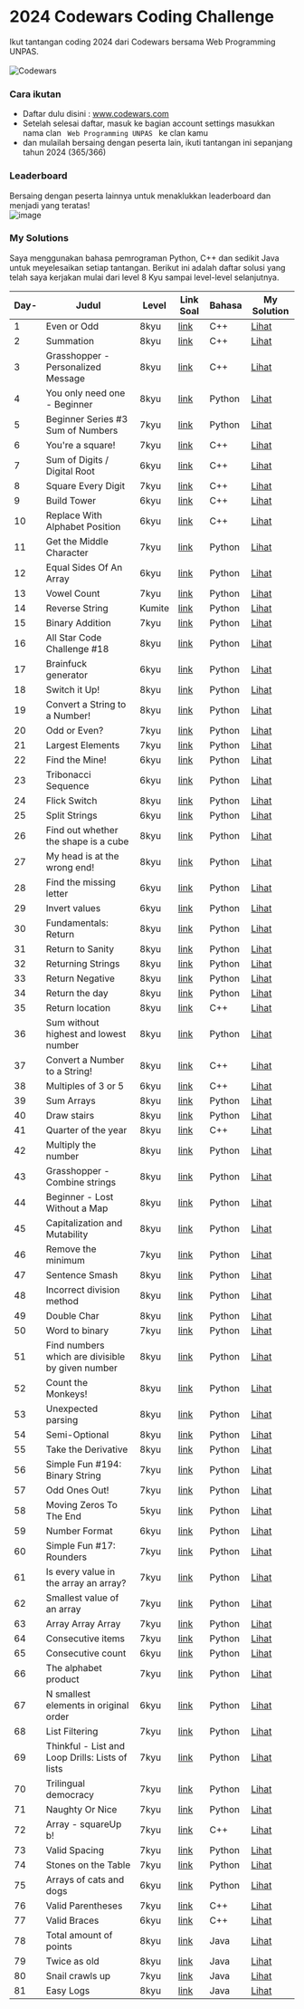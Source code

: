 # 2024 Codewars Coding Challenge

Ikut tantangan coding 2024 dari Codewars bersama Web Programming UNPAS. <br> <br>
![Codewars](https://github.r2v.ch/codewars?user=iambeno&stroke=%23BB432C)

### Cara ikutan

- Daftar dulu disini : <a href="https://www.codewars.com/">www.codewars.com</a>
- Setelah selesai daftar, masuk ke bagian account settings masukkan nama clan <code> Web Programming UNPAS </code> ke clan kamu
- dan mulailah bersaing dengan peserta lain, ikuti tantangan ini sepanjang tahun 2024 (365/366)

### Leaderboard

Bersaing dengan peserta lainnya untuk menaklukkan leaderboard dan menjadi yang teratas!<br>
![image](https://github.com/iambeno/2024-Codewars-Coding-Challenge/assets/132084722/be09838b-b57d-426e-81a9-c6806ce42318)

### My Solutions

Saya menggunakan bahasa pemrograman Python, C++ dan sedikit Java untuk meyelesaikan setiap tantangan. Berikut ini adalah daftar solusi yang telah saya kerjakan mulai dari level 8 Kyu sampai level-level selanjutnya.

| **Day-** | **Judul**                                        | **Level** | **Link Soal**                                                                                            | **Bahasa** | **My Solution**                                                                                                                                                               |
| -------- | ------------------------------------------------ | --------- | -------------------------------------------------------------------------------------------------------- | ---------- | ----------------------------------------------------------------------------------------------------------------------------------------------------------------------------- |
| 1        | Even or Odd                                      | 8kyu      | <a href="https://www.codewars.com/kata/53da3dbb4a5168369a0000fe/train/cpp">link</a>                      | C++        | <a href="https://github.com/iambeno1/2024-Codewars-Coding-Challenge/blob/main/My%20Solutions/001_EvenOrOdd.cpp">Lihat</a>                                                     |
| 2        | Summation                                        | 8kyu      | <a href="https://www.codewars.com/kata/55d24f55d7dd296eb9000030/train/cpp">link</a>                      | C++        | <a href="https://github.com/iambeno1/2024-Codewars-Coding-Challenge/blob/main/My%20Solutions/002_Summation.cpp">Lihat</a>                                                     |
| 3        | Grasshopper - Personalized Message               | 8kyu      | <a href="https://www.codewars.com/kata/5772da22b89313a4d50012f7/train/cpp">link</a>                      | C++        | <a href="https://github.com/iambeno1/2024-Codewars-Coding-Challenge/blob/main/My%20Solutions/003_Personalized%20Message.cpp">Lihat</a>                                        |
| 4        | You only need one - Beginner                     | 8kyu      | <a href="https://www.codewars.com/kata/57cc975ed542d3148f00015b/train/python">link</a>                   | Python     | <a href="https://github.com/iambeno1/2024-Codewars-Coding-Challenge/blob/main/My%20Solutions/004_You%20only%20need%20one.py">Lihat</a>                                        |
| 5        | Beginner Series #3 Sum of Numbers                | 7kyu      | <a href="https://www.codewars.com/kata/55f2b110f61eb01779000053/train/python">link</a>                   | Python     | <a href="https://github.com/iambeno1/2024-Codewars-Coding-Challenge/blob/main/My%20Solutions/005_Sum%20of%20Numbers.py">Lihat</a>                                             |
| 6        | You're a square!                                 | 7kyu      | <a href="https://www.codewars.com/kata/54c27a33fb7da0db0100040e/train/cpp">link</a>                      | C++        | <a href="https://github.com/iambeno1/2024-Codewars-Coding-Challenge/blob/main/My%20Solutions/006_Square.cpp">Lihat</a>                                                        |
| 7        | Sum of Digits / Digital Root                     | 6kyu      | <a href="https://www.codewars.com/kata/541c8630095125aba6000c00/train/cpp">link</a>                      | C++        | <a href="https://github.com/iambeno1/2024-Codewars-Coding-Challenge/blob/main/My%20Solutions/007_Digital%20Root.cpp">Lihat</a>                                                |
| 8        | Square Every Digit                               | 7kyu      | <a href="https://www.codewars.com/kata/546e2562b03326a88e000020/train/cpp">link</a>                      | C++        | <a href="https://github.com/iambeno1/2024-Codewars-Coding-Challenge/blob/main/My%20Solutions/008_Square%20Every%20Digit.cpp">Lihat</a>                                        |
| 9        | Build Tower                                      | 6kyu      | <a href="https://www.codewars.com/kata/576757b1df89ecf5bd00073b/train/cpp">link</a>                      | C++        | <a href="https://github.com/iambeno1/2024-Codewars-Coding-Challenge/blob/main/My%20Solutions/009_Build%20Tower.cpp">Lihat</a>                                                 |
| 10       | Replace With Alphabet Position                   | 6kyu      | <a href="https://www.codewars.com/kata/546f922b54af40e1e90001da/train/cpp">link</a>                      | C++        | <a href="https://github.com/iambeno1/2024-Codewars-Coding-Challenge/blob/main/My%20Solutions/010_Replace%20Alphabet%20Position.cpp">Lihat</a>                                 |
| 11       | Get the Middle Character                         | 7kyu      | <a href="https://www.codewars.com/kata/56747fd5cb988479af000028/train/python">link</a>                   | Python     | <a href="https://github.com/iambeno1/2024-Codewars-Coding-Challenge/blob/main/My%20Solutions/011_Get%20the%20Middle%20Character.py">Lihat</a>                                 |
| 12       | Equal Sides Of An Array                          | 6kyu      | <a href="https://www.codewars.com/kata/5679aa472b8f57fb8c000047/train/python">link</a>                   | Python     | <a href="https://github.com/iambeno1/2024-Codewars-Coding-Challenge/blob/main/My%20Solutions/012_Equal%20Sides%20Of%20An%20Array.py">Lihat</a>                                |
| 13       | Vowel Count                                      | 7kyu      | <a href="https://www.codewars.com/kata/54ff3102c1bad923760001f3/train/python">link</a>                   | Python     | <a href="https://github.com/iambeno1/2024-Codewars-Coding-Challenge/blob/main/My%20Solutions/013_Vowel%20Count.py">Lihat</a>                                                  |
| 14       | Reverse String                                   | Kumite    | <a href="https://www.codewars.com/kumite/65c37d573817126686ff7bd9?sel=65c37d573817126686ff7bd9">link</a> | Python     | <a href="https://github.com/iambeno1/2024-Codewars-Coding-Challenge/blob/main/My%20Solutions/014_Reverse%20String.py">Lihat</a>                                               |
| 15       | Binary Addition                                  | 7kyu      | <a href="https://www.codewars.com/kata/551f37452ff852b7bd000139/train/python">link</a>                   | Python     | <a href="https://github.com/iambeno1/2024-Codewars-Coding-Challenge/blob/main/My%20Solutions/015_Binary%20Addition.py">Lihat</a>                                              |
| 16       | All Star Code Challenge #18                      | 8kyu      | <a href="https://www.codewars.com/kata/5865918c6b569962950002a1/train/python">link</a>                   | Python     | <a href="https://github.com/iambeno1/2024-Codewars-Coding-Challenge/blob/main/My%20Solutions/016_All%20Star%20Code%20Challenge%20%2318.py">Lihat</a>                          |
| 17       | Brainfuck generator                              | 6kyu      | <a href="https://www.codewars.com/kata/579e646353ba33cce2000093/train/python">link</a>                   | Python     | <a href="https://github.com/iambeno1/2024-Codewars-Coding-Challenge/blob/main/My%20Solutions/017_Brainfuck%20generator.py">Lihat</a>                                          |
| 18       | Switch it Up!                                    | 8kyu      | <a href="https://www.codewars.com/kata/5808dcb8f0ed42ae34000031/train/python">link</a>                   | Python     | <a href="https://github.com/iambeno1/2024-Codewars-Coding-Challenge/blob/main/My%20Solutions/018_Switch%20it%20Up!.py">Lihat</a>                                              |
| 19       | Convert a String to a Number!                    | 8kyu      | <a href="https://www.codewars.com/kata/544675c6f971f7399a000e79/train/python">link</a>                   | Python     | <a href="https://github.com/iambeno1/2024-Codewars-Coding-Challenge/blob/main/My%20Solutions/019_Convert%20a%20String%20to%20a%20Number!.py">Lihat</a>                        |
| 20       | Odd or Even?                                     | 7kyu      | <a href="https://www.codewars.com/kata/5949481f86420f59480000e7/train/python">link</a>                   | Python     | <a href="https://github.com/iambeno1/2024-Codewars-Coding-Challenge/blob/main/My%20Solutions/020_Even%20or%20Odd%20in%20Array.py">Lihat</a>                                   |
| 21       | Largest Elements                                 | 7kyu      | <a href="https://www.codewars.com/kata/53d32bea2f2a21f666000256/train/python">link</a>                   | Python     | <a href="https://github.com/iambeno1/2024-Codewars-Coding-Challenge/blob/main/My%20Solutions/021_Largest%20Element.py">Lihat</a>                                              |
| 22       | Find the Mine!                                   | 6kyu      | <a href="https://www.codewars.com/kata/528d9adf0e03778b9e00067e/train/python">link</a>                   | Python     | <a href="https://github.com/iambeno1/2024-Codewars-Coding-Challenge/blob/main/My%20Solutions/022_Find%20the%20Mine!.py">Lihat</a>                                             |
| 23       | Tribonacci Sequence                              | 6kyu      | <a href="https://www.codewars.com/kata/556deca17c58da83c00002db/train/python">link</a>                   | Python     | <a href="https://github.com/iambeno1/2024-Codewars-Coding-Challenge/blob/main/My%20Solutions/023_Tribonacci%20Sequence.py">Lihat</a>                                          |
| 24       | Flick Switch                                     | 8kyu      | <a href="https://www.codewars.com/kata/64fbfe2618692c2018ebbddb/train/python">link</a>                   | Python     | <a href="https://github.com/iambeno1/2024-Codewars-Coding-Challenge/blob/main/My%20Solutions/024_Flick%20Switch.py">Lihat</a>                                                 |
| 25       | Split Strings                                    | 6kyu      | <a href="https://www.codewars.com/kata/515de9ae9dcfc28eb6000001/train/python">link</a>                   | Python     | <a href="https://github.com/iambeno1/2024-Codewars-Coding-Challenge/blob/main/My%20Solutions/025_Split%20Strings.py">Lihat</a>                                                |
| 26       | Find out whether the shape is a cube             | 8kyu      | <a href="https://www.codewars.com/kata/58d248c7012397a81800005c/train/python">link</a>                   | Python     | <a href="https://github.com/iambeno1/2024-Codewars-Coding-Challenge/blob/main/My%20Solutions/026_Find%20out%20whether%20the%20shape%20is%20a%20cube.py">Lihat</a>             |
| 27       | My head is at the wrong end!                     | 8kyu      | <a href="https://www.codewars.com/kata/56f699cd9400f5b7d8000b55/train/python">link</a>                   | Python     | <a href="https://github.com/iambeno1/2024-Codewars-Coding-Challenge/blob/main/My%20Solutions/027_%20My%20head%20is%20at%20the%20wrong%20end!.py">Lihat</a>                    |
| 28       | Find the missing letter                          | 6kyu      | <a href="https://www.codewars.com/kata/5839edaa6754d6fec10000a2/train/python">link</a>                   | Python     | <a href="https://github.com/iambeno1/2024-Codewars-Coding-Challenge/blob/main/My%20Solutions/028_Find%20the%20missing%20letter.py">Lihat</a>                                  |
| 29       | Invert values                                    | 6kyu      | <a href="https://www.codewars.com/kata/5899dc03bc95b1bf1b0000ad/train/python">link</a>                   | Python     | <a href="https://github.com/iambeno1/2024-Codewars-Coding-Challenge/blob/main/My%20Solutions/029_Invert%20values.py">Lihat</a>                                                |
| 30       | Fundamentals: Return                             | 8kyu      | <a href="https://www.codewars.com/kata/55a5befdf16499bffb00007b/train/python">link</a>                   | Python     | <a href="https://github.com/iambeno1/2024-Codewars-Coding-Challenge/blob/main/My%20Solutions/030_Fundamentals%20Return.py">Lihat</a>                                          |
| 31       | Return to Sanity                                 | 8kyu      | <a href="https://www.codewars.com/kata/514a7ac1a33775cbb500001e/train/python">link</a>                   | Python     | <a href="https://github.com/iambeno1/2024-Codewars-Coding-Challenge/blob/main/My%20Solutions/031_Return%20to%20Sanity.py">Lihat</a>                                           |
| 32       | Returning Strings                                | 8kyu      | <a href="https://www.codewars.com/kata/55a70521798b14d4750000a4/train/python">link</a>                   | Python     | <a href="https://github.com/iambeno1/2024-Codewars-Coding-Challenge/blob/main/My%20Solutions/032_Returning%20Strings.py">Lihat</a>                                            |
| 33       | Return Negative                                  | 8kyu      | <a href="https://www.codewars.com/kata/55685cd7ad70877c23000102/train/python">link</a>                   | Python     | <a href="https://github.com/iambeno1/2024-Codewars-Coding-Challenge/blob/main/My%20Solutions/033_Return%20Negative.py">Lihat</a>                                              |
| 34       | Return the day                                   | 8kyu      | <a href="https://www.codewars.com/kata/59dd3ccdded72fc78b000b25/train/python">link</a>                   | Python     | <a href="https://github.com/iambeno1/2024-Codewars-Coding-Challenge/blob/main/My%20Solutions/034_Return%20the%20day.py">Lihat</a>                                             |
| 35       | Return location                                  | 8kyu      | <a href="https://www.codewars.com/kata/57f037927b45ef77b3000260/train/cpp">link</a>                      | C++        | <a href="https://github.com/iambeno1/2024-Codewars-Coding-Challenge/blob/main/My%20Solutions/035_Return_Location.cpp">Lihat</a>                                               |
| 36       | Sum without highest and lowest number            | 8kyu      | <a href="https://www.codewars.com/kata/576b93db1129fcf2200001e6/train/python">link</a>                   | Python     | <a href="https://github.com/iambeno1/2024-Codewars-Coding-Challenge/blob/main/My%20Solutions/036_Sum%20without%20highest%20and%20lowest%20number.py">Lihat</a>                |
| 37       | Convert a Number to a String!                    | 8kyu      | <a href="https://www.codewars.com/kata/5265326f5fda8eb1160004c8/train/cpp">link</a>                      | C++        | <a href="https://github.com/iambeno1/2024-Codewars-Coding-Challenge/blob/main/My%20Solutions/037_Convert_a_Number_to_a_String.cpp">Lihat</a>                                  |
| 38       | Multiples of 3 or 5                              | 6kyu      | <a href="https://www.codewars.com/kata/514b92a657cdc65150000006/train/cpp">link</a>                      | C++        | <a href="https://github.com/iambeno1/2024-Codewars-Coding-Challenge/blob/main/My%20Solutions/038_Multiples_of_3_or_5.cpp">Lihat</a>                                           |
| 39       | Sum Arrays                                       | 8kyu      | <a href="https://www.codewars.com/kata/53dc54212259ed3d4f00071c/train/python">link</a>                   | Python     | <a href="https://github.com/iambeno1/2024-Codewars-Coding-Challenge/blob/main/My%20Solutions/039_Sum%20Arrays.py">Lihat</a>                                                   |
| 40       | Draw stairs                                      | 8kyu      | <a href="https://www.codewars.com/kata/5b4e779c578c6a898e0005c5/train/python">link</a>                   | Python     | <a href="https://github.com/iambeno1/2024-Codewars-Coding-Challenge/blob/main/My%20Solutions/040_Draw%20stairs.py">Lihat</a>                                                  |
| 41       | Quarter of the year                              | 8kyu      | <a href="https://www.codewars.com/kata/5ce9c1000bab0b001134f5af/train/cpp">link</a>                      | C++        | <a href="https://github.com/iambeno1/2024-Codewars-Coding-Challenge/blob/main/My%20Solutions/041_Quarter_of_the_year.cpp">Lihat</a>                                           |
| 42       | Multiply the number                              | 8kyu      | <a href="https://www.codewars.com/kata/5708f682c69b48047b000e07/train/python">link</a>                   | Python     | <a href="https://github.com/iambeno1/2024-Codewars-Coding-Challenge/blob/main/My%20Solutions/042_Multiply%20the%20number.py">Lihat</a>                                        |
| 43       | Grasshopper - Combine strings                    | 8kyu      | <a href="https://www.codewars.com/kata/55f73f66d160f1f1db000059/train/python">link</a>                   | Python     | <a href="https://github.com/iambeno1/2024-Codewars-Coding-Challenge/blob/main/My%20Solutions/043_%20Grasshopper%20-%20Combine%20strings.py">Lihat</a>                         |
| 44       | Beginner - Lost Without a Map                    | 8kyu      | <a href="https://www.codewars.com/kata/57f781872e3d8ca2a000007e/train/python">link</a>                   | Python     | <a href="https://github.com/iambeno1/2024-Codewars-Coding-Challenge/blob/main/My%20Solutions/044_Beginner%20-%20Lost%20Without%20a%20Map.py">Lihat</a>                        |
| 45       | Capitalization and Mutability                    | 8kyu      | <a href="https://www.codewars.com/kata/595970246c9b8fa0a8000086/train/python">link</a>                   | Python     | <a href="https://github.com/iambeno1/2024-Codewars-Coding-Challenge/blob/main/My%20Solutions/045_Capitalization%20and%20Mutability.py">Lihat</a>                              |
| 46       | Remove the minimum                               | 7kyu      | <a href="https://www.codewars.com/kata/563cf89eb4747c5fb100001b/train/python">link</a>                   | Python     | <a href="https://github.com/iambeno1/2024-Codewars-Coding-Challenge/blob/main/My%20Solutions/046_Remove%20the%20minimum.py">Lihat</a>                                         |
| 47       | Sentence Smash                                   | 8kyu      | <a href="https://www.codewars.com/kata/53dc23c68a0c93699800041d/train/python">link</a>                   | Python     | <a href="https://github.com/iambeno1/2024-Codewars-Coding-Challenge/blob/main/My%20Solutions/047_Sentence%20Smash.py">Lihat</a>                                               |
| 48       | Incorrect division method                        | 8kyu      | <a href="https://www.codewars.com/kata/54d1c59aba326343c80000e7/train/python">link</a>                   | Python     | <a href="https://github.com/iambeno1/2024-Codewars-Coding-Challenge/blob/main/My%20Solutions/048_Incorrect%20division%20method.py">Lihat</a>                                  |
| 49       | Double Char                                      | 8kyu      | <a href="https://www.codewars.com/kata/56b1f01c247c01db92000076/train/python">link</a>                   | Python     | <a href="https://github.com/iambeno1/2024-Codewars-Coding-Challenge/blob/main/My%20Solutions/049_Double%20Char.py">Lihat</a>                                                  |
| 50       | Word to binary                                   | 7kyu      | <a href="https://www.codewars.com/kata/59859f435f5d18ede7000050/train/python">link</a>                   | Python     | <a href="https://github.com/iambeno1/2024-Codewars-Coding-Challenge/blob/main/My%20Solutions/050_Word%20to%20binary.py">Lihat</a>                                             |
| 51       | Find numbers which are divisible by given number | 8kyu      | <a href="https://www.codewars.com/kata/55edaba99da3a9c84000003b/train/python">link</a>                   | Python     | <a href="https://github.com/iambeno1/2024-Codewars-Coding-Challenge/blob/main/My%20Solutions/051_Find%20Number%20by%20Given%20Number.py">Lihat</a>                            |
| 52       | Count the Monkeys!                               | 8kyu      | <a href="https://www.codewars.com/kata/56f69d9f9400f508fb000ba7/train/python">link</a>                   | Python     | <a href="https://github.com/iambeno1/2024-Codewars-Coding-Challenge/blob/main/My%20Solutions/052_Count%20the%20Monkeys!.py">Lihat</a>                                         |
| 53       | Unexpected parsing                               | 8kyu      | <a href="https://www.codewars.com/kata/54fdaa4a50f167b5c000005f/train/python">link</a>                   | Python     | <a href="https://github.com/iambeno1/2024-Codewars-Coding-Challenge/blob/main/My%20Solutions/053_Unexpected%20parsing.py">Lihat</a>                                           |
| 54       | Semi-Optional                                    | 8kyu      | <a href="https://www.codewars.com/kata/521cd52e790405a74800032c/train/python">link</a>                   | Python     | <a href="https://github.com/iambeno1/2024-Codewars-Coding-Challenge/blob/main/My%20Solutions/054_Semi-Optional.py">Lihat</a>                                                  |
| 55       | Take the Derivative                              | 8kyu      | <a href="https://www.codewars.com/kata/5963c18ecb97be020b0000a2/train/python">link</a>                   | Python     | <a href="https://github.com/iambeno1/2024-Codewars-Coding-Challenge/blob/main/My%20Solutions/055_Take%20the%20Derivative.py">Lihat</a>                                        |
| 56       | Simple Fun #194: Binary String                   | 7kyu      | <a href="https://www.codewars.com/kata/58c218efd8d3cad11c0000ef/train/python">link</a>                   | Python     | <a href="https://github.com/iambeno1/2024-Codewars-Coding-Challenge/blob/main/My%20Solutions/056_Binary%20String.py">Lihat</a>                                                |
| 57       | Odd Ones Out!                                    | 7kyu      | <a href="https://www.codewars.com/kata/5d376cdc9bcee7001fcb84c0/train/python">link</a>                   | Python     | <a href="https://github.com/iambeno1/2024-Codewars-Coding-Challenge/blob/main/My%20Solutions/057_Odd%20Ones%20Out!.py">Lihat</a>                                              |
| 58       | Moving Zeros To The End                          | 5kyu      | <a href="https://www.codewars.com/kata/52597aa56021e91c93000cb0/train/python">link</a>                   | Python     | <a href="https://github.com/iambeno1/2024-Codewars-Coding-Challenge/blob/main/My%20Solutions/058_Moving%20Zeros%20To%20The%20End.py">Lihat</a>                                |
| 59       | Number Format                                    | 6kyu      | <a href="https://www.codewars.com/kata/565c4e1303a0a006d7000127/train/python">link</a>                   | Python     | <a href="https://github.com/iambeno1/2024-Codewars-Coding-Challenge/blob/main/My%20Solutions/059_Number%20Format.py">Lihat</a>                                                |
| 60       | Simple Fun #17: Rounders                         | 7kyu      | <a href="https://www.codewars.com/kata/58846d50f54f021d90000012/train/python">link</a>                   | Python     | <a href="https://github.com/iambeno1/2024-Codewars-Coding-Challenge/blob/main/My%20Solutions/060_Rounders.py">Lihat</a>                                                       |
| 61       | Is every value in the array an array?            | 7kyu      | <a href="https://www.codewars.com/kata/582c81d982a0a65424000201/train/python">link</a>                   | Python     | <a href="https://github.com/iambeno1/2024-Codewars-Coding-Challenge/blob/main/My%20Solutions/061_Is%20every%20value%20in%20the%20array%20an%20array.py">Lihat</a>             |
| 62       | Smallest value of an array                       | 7kyu      | <a href="https://www.codewars.com/kata/544a54fd18b8e06d240005c0/train/python">link</a>                   | Python     | <a href="https://github.com/iambeno1/2024-Codewars-Coding-Challenge/blob/main/My%20Solutions/062_Smallest%20value%20of%20an%20array.py">Lihat</a>                             |
| 63       | Array Array Array                                | 7kyu      | <a href="https://www.codewars.com/kata/57eb936de1051801d500008a/train/python">link</a>                   | Python     | <a href="https://github.com/iambeno1/2024-Codewars-Coding-Challenge/blob/main/My%20Solutions/063_Aray%20aray%20aray.py">Lihat</a>                                             |
| 64       | Consecutive items                                | 7kyu      | <a href="https://www.codewars.com/kata/5f6d533e1475f30001e47514/train/python">link</a>                   | Python     | <a href="https://github.com/iambeno1/2024-Codewars-Coding-Challenge/blob/main/My%20Solutions/064_Consecutive%20items.py">Lihat</a>                                            |
| 65       | Consecutive count                                | 6kyu      | <a href="https://www.codewars.com/kata/59c3e819d751df54e9000098/train/python">link</a>                   | Python     | <a href="https://github.com/iambeno1/2024-Codewars-Coding-Challenge/blob/main/My%20Solutions/065_Consecutive%20count.py">Lihat</a>                                            |
| 66       | The alphabet product                             | 7kyu      | <a href="https://www.codewars.com/kata/63b06ea0c9e1ce000f1e2407/train/python">link</a>                   | Python     | <a href="https://github.com/iambeno1/2024-Codewars-Coding-Challenge/blob/main/My%20Solutions/066_The%20alphabet%20product.py">Lihat</a>                                       |
| 67       | N smallest elements in original order            | 6kyu      | <a href="https://www.codewars.com/kata/5aec1ed7de4c7f3517000079/train/python">link</a>                   | Python     | <a href="https://github.com/iambeno1/2024-Codewars-Coding-Challenge/blob/main/My%20Solutions/067_N%20smallest%20elements%20in%20original%20order.py">Lihat</a>                |
| 68       | List Filtering                                   | 7kyu      | <a href="https://www.codewars.com/kata/53dbd5315a3c69eed20002dd/train/python">link</a>                   | Python     | <a href="https://github.com/iambeno1/2024-Codewars-Coding-Challenge/blob/main/My%20Solutions/068_List%20Filtering.py">Lihat</a>                                               |
| 69       | Thinkful - List and Loop Drills: Lists of lists  | 7kyu      | <a href="https://www.codewars.com/kata/586e1d458cb711f0a800033b/train/python">link</a>                   | Python     | <a href="https://github.com/iambeno1/2024-Codewars-Coding-Challenge/blob/main/My%20Solutions/069_Thinkful%20-%20List%20and%20Loop%20Drills%20Lists%20of%20lists.py">Lihat</a> |
| 70       | Trilingual democracy                             | 7kyu      | <a href="https://www.codewars.com/kata/62f17be8356b63006a9899dc/train/python">link</a>                   | Python     | <a href="https://github.com/iambeno1/2024-Codewars-Coding-Challenge/blob/main/My%20Solutions/070_Trilingual%20democracy.py">Lihat</a>                                         |
| 71       | Naughty Or Nice                                  | 7kyu      | <a href="https://www.codewars.com/kata/5662b14e0a1fb8320a00005c/train/python">link</a>                   | Python     | <a href="https://github.com/iambeno1/2024-Codewars-Coding-Challenge/blob/main/My%20Solutions/071_Naughty%20or%20Nice.py">Lihat</a>                                            |
| 72       | Array - squareUp b!                              | 7kyu      | <a href="https://www.codewars.com/kata/5a8bcd980025e99381000099/train/cpp">link</a>                      | C++        | <a href="https://github.com/iambeno1/2024-Codewars-Coding-Challenge/blob/working/My%20Solutions/072_Array-squareUp_b.cpp">Lihat</a>                                           |
| 73       | Valid Spacing                                    | 7kyu      | <a href="https://www.codewars.com/kata/5f77d62851f6bc0033616bd8/train/python">link</a>                   | Python     | <a href="https://github.com/iambeno1/2024-Codewars-Coding-Challenge/blob/working/My%20Solutions/073_Valid%20Spacing.py">Lihat</a>                                             |
| 74       | Stones on the Table                              | 7kyu      | <a href="https://www.codewars.com/kata/5f70e4cce10f9e0001c8995a/train/python">link</a>                   | Python     | <a href="https://github.com/iambeno1/2024-Codewars-Coding-Challenge/blob/working/My%20Solutions/074_Stones%20on%20the%20Table.py">Lihat</a>                                   |
| 75       | Arrays of cats and dogs                          | 6kyu      | <a href="https://www.codewars.com/kata/5a5f48f2880385daac00006c/train/python">link</a>                   | Python     | <a href="https://github.com/iambeno1/2024-Codewars-Coding-Challenge/blob/working/My%20Solutions/075_Arrays%20of%20cats%20and%20dogs.py">Lihat</a>                             |
| 76       | Valid Parentheses                                | 7kyu      | <a href="https://www.codewars.com/kata/6411b91a5e71b915d237332d/train/cpp">link</a>                      | C++        | <a href="https://github.com/iambeno1/2024-Codewars-Coding-Challenge/blob/working/My%20Solutions/076_Valid_Parentheses.cpp">Lihat</a>                                          |
| 77       | Valid Braces                                     | 6kyu      | <a href="https://www.codewars.com/kata/5277c8a221e209d3f6000b56/train/cpp">link</a>                      | C++        | <a href="https://github.com/iambeno1/2024-Codewars-Coding-Challenge/blob/working/My%20Solutions/077_Valid_Braces.cpp">Lihat</a>                                               |
| 78       | Total amount of points                           | 8kyu      | <a href="https://www.codewars.com/kata/5bb904724c47249b10000131/train/java">link</a>                     | Java       | <a href="https://github.com/iambeno1/2024-Codewars-Coding-Challenge/blob/working/My%20Solutions/078_Total%20Amount%20of%20Points/TotalPoints/src/TotalPoints.java">Lihat</a>  |
| 79       | Twice as old                                     | 8kyu      | <a href="https://www.codewars.com/kata/5b853229cfde412a470000d0/train/java">link</a>                     | Java       | <a href="https://github.com/iambeno1/2024-Codewars-Coding-Challenge/blob/working/My%20Solutions/079_Twice%20as%20old/src/TwiceAsOld.java">Lihat</a>                           |
| 80       | Snail crawls up                                  | 7kyu      | <a href="https://www.codewars.com/kata/5b93fecd8463745630001d05/train/java">link</a>                     | Java       | <a href="https://github.com/iambeno1/2024-Codewars-Coding-Challenge/blob/main/My%20Solutions/080_Snail%20crawls%20up/src/Kata.java">Lihat</a>                                 |
| 81       | Easy Logs                                        | 8kyu      | <a href="https://www.codewars.com/kata/5b68c7029756802aa2000176/train/java">link</a>                     | Java       | <a href="https://github.com/iambeno1/2024-Codewars-Coding-Challenge/blob/working/My%20Solutions/081_easy%20logs/src/EasyLogs.java">Lihat</a>                                  |
